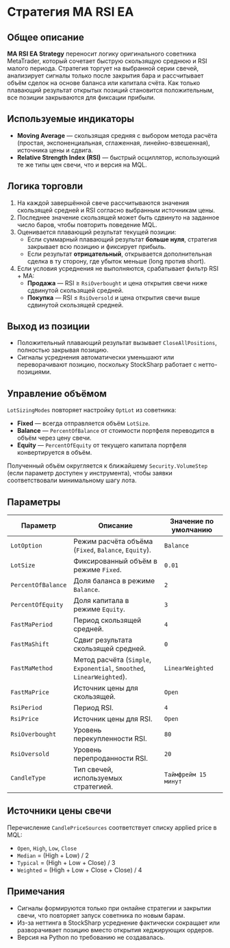 # Стратегия MA RSI EA

## Общее описание
**MA RSI EA Strategy** переносит логику оригинального советника MetaTrader, который сочетает быструю скользящую среднюю и RSI малого периода. Стратегия торгует на выбранной серии свечей, анализирует сигналы только после закрытия бара и рассчитывает объём сделок на основе баланса или капитала счёта. Как только плавающий результат открытых позиций становится положительным, все позиции закрываются для фиксации прибыли.

## Используемые индикаторы
- **Moving Average** — скользящая средняя с выбором метода расчёта (простая, экспоненциальная, сглаженная, линейно-взвешенная), источника цены и сдвига.
- **Relative Strength Index (RSI)** — быстрый осциллятор, использующий те же типы цен свечи, что и версия на MQL.

## Логика торговли
1. На каждой завершённой свече рассчитываются значения скользящей средней и RSI согласно выбранным источникам цены.
2. Последнее значение скользящей может быть сдвинуто на заданное число баров, чтобы повторить поведение MQL.
3. Оценивается плавающий результат текущей позиции:
   - Если суммарный плавающий результат **больше нуля**, стратегия закрывает всю позицию и фиксирует прибыль.
   - Если результат **отрицательный**, открывается дополнительная сделка в ту сторону, где убыток меньше (long против short).
4. Если условия усреднения не выполняются, срабатывает фильтр RSI + MA:
   - **Продажа** — RSI ≥ `RsiOverbought` и цена открытия свечи ниже сдвинутой скользящей средней.
   - **Покупка** — RSI ≤ `RsiOversold` и цена открытия свечи выше сдвинутой скользящей средней.

## Выход из позиции
- Положительный плавающий результат вызывает `CloseAllPositions`, полностью закрывая позицию.
- Сигналы усреднения автоматически уменьшают или переворачивают позицию, поскольку StockSharp работает с нетто-позициями.

## Управление объёмом
`LotSizingModes` повторяет настройку `OptLot` из советника:
- **Fixed** — всегда отправляется объём `LotSize`.
- **Balance** — `PercentOfBalance` от стоимости портфеля переводится в объём через цену свечи.
- **Equity** — `PercentOfEquity` от текущего капитала портфеля конвертируется в объём.

Полученный объём округляется к ближайшему `Security.VolumeStep` (если параметр доступен у инструмента), чтобы заявки соответствовали минимальному шагу лота.

## Параметры
| Параметр | Описание | Значение по умолчанию |
|----------|----------|------------------------|
| `LotOption` | Режим расчёта объёма (`Fixed`, `Balance`, `Equity`). | `Balance` |
| `LotSize` | Фиксированный объём в режиме `Fixed`. | `0.01` |
| `PercentOfBalance` | Доля баланса в режиме `Balance`. | `2` |
| `PercentOfEquity` | Доля капитала в режиме `Equity`. | `3` |
| `FastMaPeriod` | Период скользящей средней. | `4` |
| `FastMaShift` | Сдвиг результата скользящей средней. | `0` |
| `FastMaMethod` | Метод расчёта (`Simple`, `Exponential`, `Smoothed`, `LinearWeighted`). | `LinearWeighted` |
| `FastMaPrice` | Источник цены для скользящей. | `Open` |
| `RsiPeriod` | Период RSI. | `4` |
| `RsiPrice` | Источник цены для RSI. | `Open` |
| `RsiOverbought` | Уровень перекупленности RSI. | `80` |
| `RsiOversold` | Уровень перепроданности RSI. | `20` |
| `CandleType` | Тип свечей, используемых стратегией. | `Таймфрейм 15 минут` |

## Источники цены свечи
Перечисление `CandlePriceSources` соответствует списку applied price в MQL:
- `Open`, `High`, `Low`, `Close`
- `Median` = (High + Low) / 2
- `Typical` = (High + Low + Close) / 3
- `Weighted` = (High + Low + Close + Close) / 4

## Примечания
- Сигналы формируются только при онлайне стратегии и закрытии свечи, что повторяет запуск советника по новым барам.
- Из-за неттинга в StockSharp усреднение фактически сокращает или разворачивает позицию вместо открытия хеджирующих ордеров.
- Версия на Python по требованию не создавалась.
